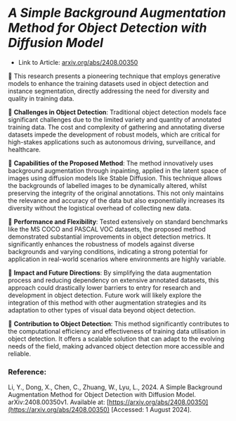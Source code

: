 # _A Simple Background Augmentation Method for Object Detection with Diffusion Model_

- Link to Article: [arxiv.org/abs/2408.00350](https://arxiv.org/abs/2408.00350)

📍 This research presents a pioneering technique that employs generative models to enhance the training datasets used in object detection and instance segmentation, directly addressing the need for diversity and quality in training data.

🔸 **Challenges in Object Detection**: Traditional object detection models face significant challenges due to the limited variety and quantity of annotated training data. The cost and complexity of gathering and annotating diverse datasets impede the development of robust models, which are critical for high-stakes applications such as autonomous driving, surveillance, and healthcare.

🔸 **Capabilities of the Proposed Method**: The method innovatively uses background augmentation through inpainting, applied in the latent space of images using diffusion models like Stable Diffusion. This technique allows the backgrounds of labelled images to be dynamically altered, whilst preserving the integrity of the original annotations. This not only maintains the relevance and accuracy of the data but also exponentially increases its diversity without the logistical overhead of collecting new data.

🔸 **Performance and Flexibility**: Tested extensively on standard benchmarks like the MS COCO and PASCAL VOC datasets, the proposed method demonstrated substantial improvements in object detection metrics. It significantly enhances the robustness of models against diverse backgrounds and varying conditions, indicating a strong potential for application in real-world scenarios where environments are highly variable.

🔸 **Impact and Future Directions**: By simplifying the data augmentation process and reducing dependency on extensive annotated datasets, this approach could drastically lower barriers to entry for research and development in object detection. Future work will likely explore the integration of this method with other augmentation strategies and its adaptation to other types of visual data beyond object detection.

🔸 **Contribution to Object Detection**: This method significantly contributes to the computational efficiency and effectiveness of training data utilisation in object detection. It offers a scalable solution that can adapt to the evolving needs of the field, making advanced object detection more accessible and reliable.

### Reference:

Li, Y., Dong, X., Chen, C., Zhuang, W., Lyu, L., 2024. A Simple Background Augmentation Method for Object Detection with Diffusion Model. arXiv:2408.00350v1. Available at: [https://arxiv.org/abs/2408.00350](https://arxiv.org/abs/2408.00350) [Accessed: 1 August 2024].